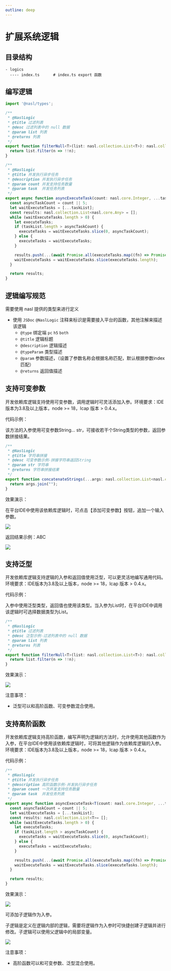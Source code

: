 ```yaml
---
outline: deep
---
```


# 扩展系统逻辑

## 目录结构

```
- logics
  ---- index.ts      # index.ts export 函数
```

## 编写逻辑

```typescript
import '@nasl/types';

/**
 * @NaslLogic
 * @title 过滤列表
 * @desc 过滤列表中的 null 数据
 * @param list 列表
 * @returns 列表
 */
export function filterNull<T>(list: nasl.collection.List<T>): nasl.collection.List<T> {
  return list.filter(n => !!n);
}

/**
 * @NaslLogic
 * @title 并发执行异步任务
 * @description 并发执行异步任务
 * @param count 并发支持任务数量
 * @param task  并发任务列表
 */
export async function asyncExecuteTask(count: nasl.core.Integer, ...taskList: nasl.collection.List<() => nasl.core.Any>): Promise<nasl.collection.List<nasl.core.Any>> {
  const asyncTaskCount = count || 5;
  let waitExecuteTasks = [...taskList];
  const results: nasl.collection.List<nasl.core.Any> = [];
  while (waitExecuteTasks.length > 0) {
    let executeTasks;
    if (taskList.length > asyncTaskCount) {
      executeTasks = waitExecuteTasks.slice(0, asyncTaskCount);
    } else {
      executeTasks = waitExecuteTasks;
    }

    results.push(...(await Promise.all(executeTasks.map((fn) => Promise.resolve(fn())))));
    waitExecuteTasks = waitExecuteTasks.slice(executeTasks.length);
  }

  return results;
}
```

## 逻辑编写规范
需要使用 nasl 提供的类型来进行定义

* 使用 `JSDoc` `@NaslLogic` 注释来标识是需要接入平台的函数，其他注解来描述该逻辑
  * `@type` 绑定端 `pc` `h5` `both`
  * `@title` 逻辑标题
  * `@description` 逻辑描述
  * `@typeParam` 类型描述
  * `@param` 参数描述，（设置了参数名称会根据名称匹配，默认根据参数index 匹配）
  * `@returns` 返回值描述

## 支持可变参数
开发依赖库逻辑支持使用可变参数，调用逻辑时可灵活添加入参。环境要求：IDE版本为3.8及以上版本，node >= 18，lcap 版本 > 0.4.x。

代码示例：

该方法的入参使用可变参数String… str，可接收若干个String类型的参数，返回参数拼接结果。

```typescript
/**
 * @NaslLogic
 * @title 字符串拼接
 * @desc 可变参数示例-拼接字符串返回String
 * @param str 字符串
 * @returns 字符串拼接结果
 */
export function concatenateStrings(...args: nasl.collection.List<nasl.core.String>): nasl.core.String {
  return args.join("");
}
```

效果演示：

在平台IDE中使用该依赖库逻辑时，可点击【添加可变参数】按钮，追加一个输入参数。

![](/images/logic1.gif)

返回结果示例：ABC

![](/images/logic2.png)

## 支持泛型
开发依赖库逻辑支持逻辑的入参和返回值使用泛型，可以更灵活地编写通用代码。环境要求：IDE版本为3.8及以上版本，node >= 18，lcap 版本 > 0.4.x。

代码示例：

入参中使用泛型类型，返回值也使用该类型。当入参为List时，在平台IDE中调用该逻辑时可选择数据类型为List。

```typescript
/**
 * @NaslLogic
 * @title 过滤列表
 * @desc 泛型示例-过滤列表中的 null 数据
 * @param list 列表
 * @returns 列表
 */
export function filterNull<T>(list: nasl.collection.List<T>): nasl.collection.List<T>{
  return list.filter(n => !!n);
}
```

效果演示：

![](/images/logic3.png)

注意事项：

* 泛型可以和高阶函数、可变参数混合使用。

## 支持高阶函数
开发依赖库逻辑支持高阶函数，编写声明为逻辑的方法时，允许使用其他函数作为入参，在平台IDE中使用该依赖库逻辑时，可将其他逻辑作为依赖库逻辑的入参。环境要求：IDE版本为3.8及以上版本，node >= 18，lcap 版本 > 0.4.x。

代码示例：

```typescript
/**
 * @NaslLogic
 * @title 并发执行异步任务
 * @description 高阶函数示例-并发执行异步任务
 * @param count 一次并发支持任务数量
 * @param task  并发任务列表
 */
export async function asyncExecuteTask<T(count: nasl.core.Integer, ...taskList: nasl.collection.List<() => Promise<T>>): Promise<nasl.collection.List<T>> {
  const asyncTaskCount = count || 5;
  let waitExecuteTasks = [...taskList];
  const results: nasl.collection.List<T>= [];
  while (waitExecuteTasks.length > 0) {
    let executeTasks;
    if (taskList.length > asyncTaskCount) {
      executeTasks = waitExecuteTasks.slice(0, asyncTaskCount);
    } else {
      executeTasks = waitExecuteTasks;
    }

    results.push(...(await Promise.all(executeTasks.map((fn) => Promise.resolve(fn())))));
    waitExecuteTasks = waitExecuteTasks.slice(executeTasks.length);
  }

  return results;
}
```
效果演示：

![](/images/logic4.png)

可添加子逻辑作为入参。

子逻辑是定义在逻辑内部的逻辑，需要将逻辑作为入参时可快捷创建子逻辑并进行修改。子逻辑可以使用父逻辑中的局部变量。

![](/images/logic5.png)

注意事项：

* 高阶函数可以和可变参数、泛型混合使用。
